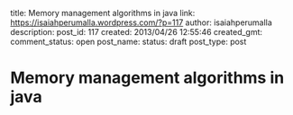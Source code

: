 title: Memory management algorithms in java
link: https://isaiahperumalla.wordpress.com/?p=117
author: isaiahperumalla
description: 
post_id: 117
created: 2013/04/26 12:55:46
created_gmt: 
comment_status: open
post_name: 
status: draft
post_type: post

# Memory management algorithms in java

